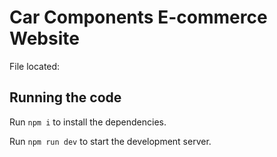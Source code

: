 
  # Car Components E-commerce Website
  File located: 

  ## Running the code

  Run `npm i` to install the dependencies.

  Run `npm run dev` to start the development server.
  
